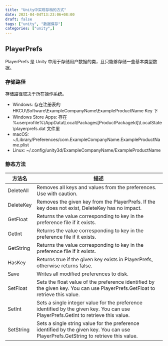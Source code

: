 ```yaml
---
title: "Unity中实现存档的方式"
date: 2021-04-04T13:23:06+08:00
draft: false
tags: ["unity", "数据保存"]
categories: ["unity",]
---
```


## PlayerPrefs

PlayerPrefs 是 Unity 中用于存储用户数据的类，且只能够存储一些基本类型数据。

### 存储路径

存储路径取决于所在操作系统。

* Windows:  存在注册表的 HKCU\Software\ExampleCompanyName\ExampleProductName Key 下
* Windows Store Apps: 存在 %userprofile%\AppData\Local\Packages\[ProductPackageId]\LocalState\playerprefs.dat 文件里
* macOS: ~/Library/Preferences/com.ExampleCompanyName.ExampleProductName.plist
* Linux: ~/.config/unity3d/ExampleCompanyName/ExampleProductName

### 静态方法

| 方法名     | 描述                                                                                                                                  |
|-----------|---------------------------------------------------------------------------------------------------------------------------------------|
| DeleteAll |	Removes all keys and values from the preferences. Use with caution.|
| DeleteKey |	Removes the given key from the PlayerPrefs. If the key does not exist, DeleteKey has no impact.|
| GetFloat  |	Returns the value corresponding to key in the preference file if it exists.|
| GetInt    |	Returns the value corresponding to key in the preference file if it exists.|
| GetString |	Returns the value corresponding to key in the preference file if it exists.|
| HasKey    |	Returns true if the given key exists in PlayerPrefs, otherwise returns false.|
| Save      |	Writes all modified preferences to disk.|
| SetFloat  |	Sets the float value of the preference identified by the given key. You can use PlayerPrefs.GetFloat to retrieve this value.|
| SetInt    |	Sets a single integer value for the preference identified by the given key. You can use PlayerPrefs.GetInt to retrieve this value.|
| SetString |   Sets a single string value for the preference identified by the given key. You can use PlayerPrefs.GetString to retrieve this value.|